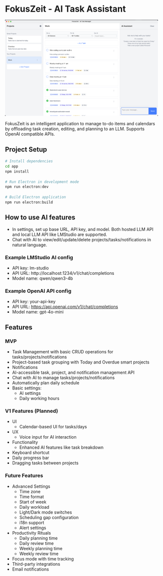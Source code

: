 # FokusZeit - AI Task Assistant

![fokuszeit_screenshot](Docs/assets/fokuszeit_screenshot.png)

FokusZeit is an intelligent application to manage to-do items and calendars by offloading task creation, editing, and planning to an LLM. Supports OpenAI compatible APIs.

## Project Setup

```bash
# Install dependencies
cd app
npm install

# Run Electron in development mode
npm run electron:dev

# Build Electron application
npm run electron:build
```

## How to use AI features
- In settings, set up base URL, API key, and model. Both hosted LLM API and local LLM API like LMStudio are supported.
- Chat with AI to view/edit/update/delete projects/tasks/notifications in natural language.

### Example LMStudio AI config
- API key: lm-studio  
- API URL: http://localhost:1234/v1/chat/completions  
- Model name: qwen/qwen3-4b 

### Example OpenAI API config
- API key: your-api-key  
- API URL: 
https://api.openai.com/v1/chat/completions  
- Model name: gpt-4o-mini  

## Features

### MVP
- Task Management with basic CRUD operations for tasks/projects/notifications
- Project-based task grouping with Today and Overdue smart projects
- Notifications
- AI-accessible task, project, and notification  management API
- Chat with AI to manage tasks/projects/notifications
- Automatically plan daily schedule
- Basic settings:
  - AI settings
  - Daily working hours

### V1 Features (Planned)
- UI
  - Calendar-based UI for tasks/days
- UX
  - Voice input for AI interaction
- Functionality
  - Enhanced AI features like task breakdown
- Keyboard shortcut 
- Daily progress bar
- Dragging tasks between projects

### Future Features
- Advanced Settings
  - Time zone
  - Time format
  - Start of week
  - Daily workload
  - Light/Dark mode switches
  - Scheduling gap configuration
  - i18n support
  - Alert settings
- Productivity Rituals
  - Daily planning time
  - Daily review time
  - Weekly planning time
  - Weekly review time
- Focus mode with time tracking
- Third-party integrations
- Email notifications
